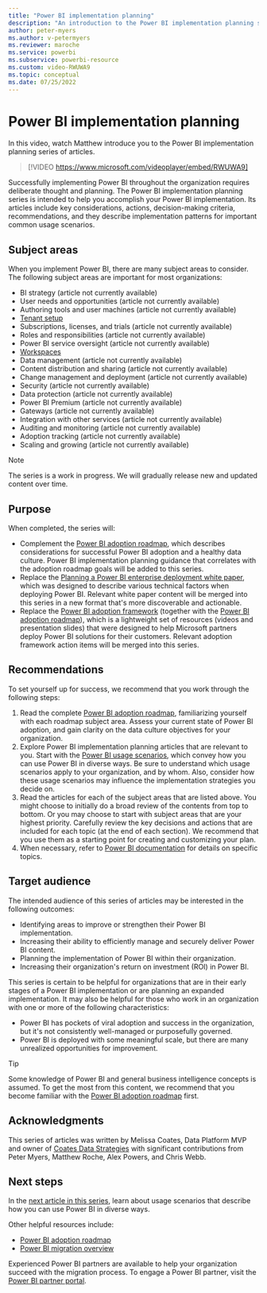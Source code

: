 ```yaml
---
title: "Power BI implementation planning"
description: "An introduction to the Power BI implementation planning series of articles."
author: peter-myers
ms.author: v-petermyers
ms.reviewer: maroche
ms.service: powerbi
ms.subservice: powerbi-resource
ms.custom: video-RWUWA9
ms.topic: conceptual
ms.date: 07/25/2022
---
```


# Power BI implementation planning

In this video, watch Matthew introduce you to the Power BI implementation planning series of articles.

> [!VIDEO https://www.microsoft.com/videoplayer/embed/RWUWA9]

Successfully implementing Power BI throughout the organization requires deliberate thought and planning. The Power BI implementation planning series is intended to help you accomplish your Power BI implementation. Its articles include key considerations, actions, decision-making criteria, recommendations, and they describe implementation patterns for important common usage scenarios.

## Subject areas

When you implement Power BI, there are many subject areas to consider. The following subject areas are important for most organizations:

- BI strategy (article not currently available)
- User needs and opportunities (article not currently available)
- Authoring tools and user machines (article not currently available)
- [Tenant setup](powerbi-implementation-planning-tenant-setup.md)
- Subscriptions, licenses, and trials (article not currently available)
- Roles and responsibilities (article not currently available)
- Power BI service oversight (article not currently available)
- [Workspaces](powerbi-implementation-planning-workspaces-overview.md)
- Data management (article not currently available)
- Content distribution and sharing (article not currently available)
- Change management and deployment (article not currently available)
- Security (article not currently available)
- Data protection (article not currently available)
- Power BI Premium (article not currently available)
- Gateways (article not currently available)
- Integration with other services (article not currently available)
- Auditing and monitoring (article not currently available)
- Adoption tracking (article not currently available)
- Scaling and growing (article not currently available)

> [!NOTE]
> The series is a work in progress. We will gradually release new and updated content over time.

## Purpose

When completed, the series will:

- Complement the [Power BI adoption roadmap](powerbi-adoption-roadmap-overview.md), which describes considerations for successful Power BI adoption and a healthy data culture. Power BI implementation planning guidance that correlates with the adoption roadmap goals will be added to this series.
- Replace the [Planning a Power BI enterprise deployment white paper](https://aka.ms/PBIEnterpriseDeploymentWP), which was designed to describe various technical factors when deploying Power BI. Relevant white paper content will be merged into this series in a new format that's more discoverable and actionable.
- Replace the [Power BI adoption framework](https://github.com/pbiaf/powerbiadoption) (together with the [Power BI adoption roadmap](powerbi-adoption-roadmap-overview.md)), which is a lightweight set of resources (videos and presentation slides) that were designed to help Microsoft partners deploy Power BI solutions for their customers. Relevant adoption framework action items will be merged into this series.

## Recommendations

To set yourself up for success, we recommend that you work through the following steps:

1. Read the complete [Power BI adoption roadmap](/power-bi/guidance/powerbi-adoption-roadmap-overview), familiarizing yourself with each roadmap subject area. Assess your current state of Power BI adoption, and gain clarity on the data culture objectives for your organization.
1. Explore Power BI implementation planning articles that are relevant to you. Start with the [Power BI usage scenarios](powerbi-implementation-planning-usage-scenario-overview.md), which convey how you can use Power BI in diverse ways. Be sure to understand which usage scenarios apply to your organization, and by whom. Also, consider how these usage scenarios may influence the implementation strategies you decide on.
1. Read the articles for each of the subject areas that are listed above. You might choose to initially do a broad review of the contents from top to bottom. Or you may choose to start with subject areas that are your highest priority. Carefully review the key decisions and actions that are included for each topic (at the end of each section). We recommend that you use them as a starting point for creating and customizing your plan.
1. When necessary, refer to [Power BI documentation](/power-bi/) for details on specific topics.

## Target audience

The intended audience of this series of articles may be interested in the following outcomes:

- Identifying areas to improve or strengthen their Power BI implementation.
- Increasing their ability to efficiently manage and securely deliver Power BI content.
- Planning the implementation of Power BI within their organization.
- Increasing their organization's return on investment (ROI) in Power BI.

This series is certain to be helpful for organizations that are in their early stages of a Power BI implementation or are planning an expanded implementation. It may also be helpful for those who work in an organization with one or more of the following characteristics:

- Power BI has pockets of viral adoption and success in the organization, but it's not consistently well-managed or purposefully governed.
- Power BI is deployed with some meaningful scale, but there are many unrealized opportunities for improvement.

> [!TIP]
> Some knowledge of Power BI and general business intelligence concepts is assumed. To get the most from this content, we recommend that you become familiar with the [Power BI adoption roadmap](powerbi-adoption-roadmap-overview.md) first.

## Acknowledgments

This series of articles was written by Melissa Coates, Data Platform MVP and owner of [Coates Data Strategies](https://www.coatesdatastrategies.com/) with significant contributions from Peter Myers, Matthew Roche, Alex Powers, and Chris Webb.

## Next steps

In the [next article in this series](powerbi-implementation-planning-usage-scenario-overview.md), learn about usage scenarios that describe how you can use Power BI in diverse ways.

Other helpful resources include:

- [Power BI adoption roadmap](powerbi-adoption-roadmap-overview.md)
- [Power BI migration overview](powerbi-migration-overview.md)

Experienced Power BI partners are available to help your organization succeed with the migration process. To engage a Power BI partner, visit the [Power BI partner portal](https://powerbi.microsoft.com/partners/).

